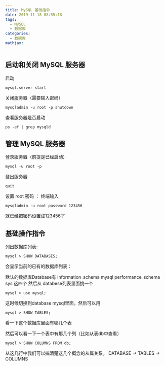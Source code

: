 ```yaml
---
title: MySQL 基础指令
date: 2019-11-18 08:55:18
tags:
  - MySQL
  - 数据库
categories:
  - 数据库
mathjax:
---
```


## 启动和关闭 MySQL 服务器

启动
```
mysql.server start
```

关闭服务器（需要输入密码）

```
mysqladmin -u root -p shutdown
```

查看服务器是否启动

```
ps -ef | grep mysqld
```

## 管理 MySQL 服务器

登录服务器（前提是已经启动）
```
mysql -u root -p
```

登出服务器

```
quit
```

设置 root 密码 ：
终端输入

```
mysqladmin -u root password 123456
```
就已经把密码设置成123456了

## 基础操作指令

列出数据库列表:


```
mysql > SHOW DATABASES;
```

会显示当前的已有的数据库列表：

默认的数据库Database有
information_schema
mysql
performance_schema
sys
这四个
然后从 databese列表里面挑一个

```
mysql > use mysql;
```

这时候切换到database mysql里面。然后可以用

```
mysql > SHOW TABLES;
```

看一下这个数据库里面有哪几个表

然后可以看一下一个表中有那几个列（比如从表db中查看）

```
mysql > SHOW COLUMNS FROM db;
```

从这几行中我们可以搞清楚这几个概念的从属关系。 DATABASE -> TABLES -> COLUMNS
